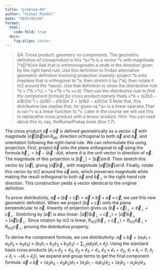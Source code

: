 ```yaml
---
title: "problem-04"
author: "Vishal Paudel"
date: "2025/02/04"
format:
  html:
    code-fold: true
  docx:
    fig-align: center
---
```


> Q4. Cross product: geometry vs components. The geometric definition of crossproduct is this *a×*b is a vector *c with magnitude |*a||*b|sin θab that is orthmorogonalto *a and*b in the direction given by the right hand rule. Use this definition to findan alternative geometric definition involving projection (namely: project *b onto theplane that is orthogonal to *a; then stretch it by |*a|; then rotate it π/2 around the *aaxis). Use that definition to show the distributive rule *a × (*b +*c) = *a ×*b +*a ×*c.b) Then use the distributive rule to find the component formula for cross product,namely that*a ×*b = (a2b3 − a3b2)eˆ1 + (a3b1 − a1b3)eˆ2 + (a1b2 − a2b1)eˆ3.Note that, this distributive law implies that, for given va,*a× is a linear operator.That is va×*v is a linear function fo *v. Later in the course we will use this to replacethe cross product with a tensor product. Hint: You can read about this in, say, theRuina/Pratap book (box 1.7).

The cross product $\vec{a} \times \vec{b}$ is defined geometrically as a vector $\vec{c}$ with magnitude $|\vec{a}||\vec{b}|\sin \theta_{ab}$, direction orthogonal to both $\vec{a}$ and $\vec{b}$, and orientation following the right-hand rule. We can reformulate this using projection. First, project $\vec{b}$ onto the plane orthogonal to $\vec{a}$ using the formula $\vec{b}_{\perp} = \vec{b} - (\vec{b}\cdot\hat{a})\hat{a}$, where $\hat{a}$ is the unit vector in direction of $\vec{a}$. The magnitude of this projection is $|\vec{b}_{\perp}| = |\vec{b}|\sin \theta$. Then stretch this vector by $|\vec{a}|$, giving $|\vec{a}|\vec{b}_{\perp}$ with magnitude $|\vec{a}||\vec{b}|\sin \theta$. Finally, rotate this vector by $\pi/2$ around the $\vec{a}$ axis, which preserves magnitude while making the result orthogonal to both $\vec{a}$ and $\vec{b}_{\perp}$ in the right-hand rule direction. This construction yields a vector identical to the original definition.

To prove distributivity, $\vec{a} \times (\vec{b} + \vec{c}) = \vec{a} \times \vec{b} + \vec{a} \times \vec{c}$, we use this new geometric definition. When we project $(\vec{b} + \vec{c})$ onto the plane perpendicular to $\vec{a}$, linearity of projection gives us $(\vec{b} + \vec{c})_{\perp} = \vec{b}_{\perp} + \vec{c}_{\perp}$. Stretching by $|\vec{a}|$ is also linear: $|\vec{a}|(\vec{b}_{\perp} + \vec{c}_{\perp}) = |\vec{a}|\vec{b}_{\perp} + |\vec{a}|\vec{c}_{\perp}$. Since rotation by $\pi/2$ is linear, $R_{\pi/2}(\vec{b}_{\perp} + \vec{c}_{\perp}) = R_{\pi/2}\vec{b}_{\perp} + R_{\pi/2}\vec{c}_{\perp}$, proving the distributive property.

To derive the component formula, we use distributivity: $\vec{a} \times \vec{b} = (a_1\hat{e}_1 + a_2\hat{e}_2 + a_3\hat{e}_3) \times (b_1\hat{e}_1 + b_2\hat{e}_2 + b_3\hat{e}_3) = \sum_{i,j} a_ib_j(\hat{e}_i \times \hat{e}_j)$. Using the standard basis cross products ($\hat{e}_1 \times \hat{e}_2 = \hat{e}_3$, $\hat{e}_2 \times \hat{e}_3 = \hat{e}_1$, $\hat{e}_3 \times \hat{e}_1 = \hat{e}_2$, $\hat{e}_i \times \hat{e}_i = 0$, $\hat{e}_j \times \hat{e}_i = -(\hat{e}_i \times \hat{e}_j)$), we expand and group terms to get the final component formula: $\vec{a} \times \vec{b} = (a_2b_3 - a_3b_2)\hat{e}_1 + (a_3b_1 - a_1b_3)\hat{e}_2 + (a_1b_2 - a_2b_1)\hat{e}_3$.
